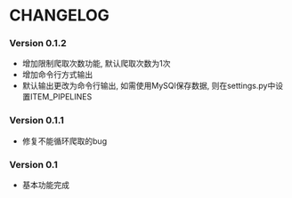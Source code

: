 # CHANGELOG

### Version 0.1.2
* 增加限制爬取次数功能, 默认爬取次数为1次
* 增加命令行方式输出
* 默认输出更改为命令行输出, 如需使用MySQl保存数据, 则在settings.py中设置ITEM_PIPELINES

### Version 0.1.1
* 修复不能循环爬取的bug

### Version 0.1
* 基本功能完成

